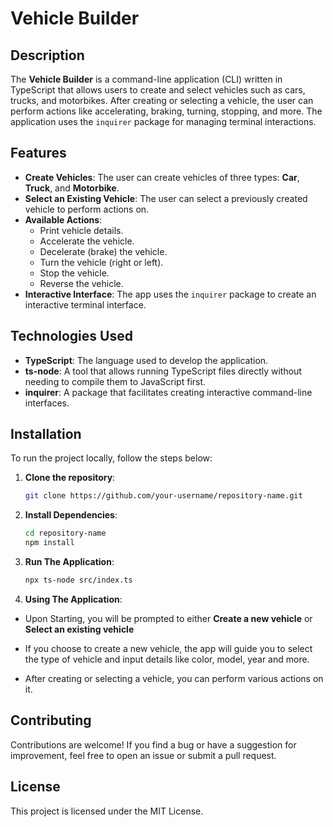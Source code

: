 # Vehicle Builder

## Description

The **Vehicle Builder** is a command-line application (CLI) written in TypeScript that allows users to create and select vehicles such as cars, trucks, and motorbikes. After creating or selecting a vehicle, the user can perform actions like accelerating, braking, turning, stopping, and more. The application uses the `inquirer` package for managing terminal interactions.

## Features

- **Create Vehicles**: The user can create vehicles of three types: **Car**, **Truck**, and **Motorbike**.
- **Select an Existing Vehicle**: The user can select a previously created vehicle to perform actions on.
- **Available Actions**:
  - Print vehicle details.
  - Accelerate the vehicle.
  - Decelerate (brake) the vehicle.
  - Turn the vehicle (right or left).
  - Stop the vehicle.
  - Reverse the vehicle.
- **Interactive Interface**: The app uses the `inquirer` package to create an interactive terminal interface.

## Technologies Used

- **TypeScript**: The language used to develop the application.
- **ts-node**: A tool that allows running TypeScript files directly without needing to compile them to JavaScript first.
- **inquirer**: A package that facilitates creating interactive command-line interfaces.

## Installation

To run the project locally, follow the steps below:

1. **Clone the repository**:

   ```bash
   git clone https://github.com/your-username/repository-name.git

2. **Install Dependencies**:


   ```bash
   cd repository-name
   npm install

3. **Run The Application**:

   ```bash
   npx ts-node src/index.ts

4. **Using The Application**:
- Upon Starting, you will be prompted to either **Create a new vehicle** or **Select an existing vehicle**

- If you choose to create a new vehicle, the app will guide you to select the type of vehicle and input details like color, model, year and more.

- After creating or selecting a vehicle, you can perform various actions on it.

## Contributing
Contributions are welcome! If you find a bug or have a suggestion for improvement, feel free to open an issue or submit a pull request.

## License
This project is licensed under the MIT License.